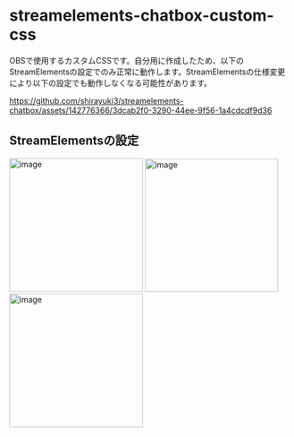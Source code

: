 # streamelements-chatbox-custom-css
OBSで使用するカスタムCSSです。自分用に作成したため、以下のStreamElementsの設定でのみ正常に動作します。StreamElementsの仕様変更により以下の設定でも動作しなくなる可能性があります。

https://github.com/shirayuki3/streamelements-chatbox/assets/142776366/3dcab2f0-3290-44ee-9f56-1a4cdcdf9d36

## StreamElementsの設定
<img width="239" alt="image" src="https://github.com/shirayuki3/streamelements-chatbox/assets/142776366/dcae2b7e-db4d-4d69-b40c-4ae77c8f13fa">
<img width="238" alt="image" src="https://github.com/shirayuki3/streamelements-chatbox/assets/142776366/077b1688-d773-4047-9b7c-ce1ab2864dea">
<img width="239" alt="image" src="https://github.com/shirayuki3/streamelements-chatbox/assets/142776366/40806509-a018-4273-9cd0-9874649b1a2e">
